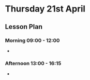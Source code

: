 # Thursday 21st April

## Lesson Plan

### Morning 09:00 - 12:00

+ 

### Afternoon 13:00 - 16:15

+ 
